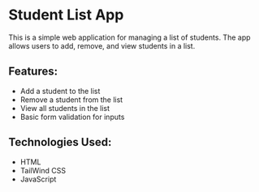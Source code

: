 # Student List App

This is a simple web application for managing a list of students. The app allows users to add, remove, and view students in a list.

## Features:
- Add a student to the list
- Remove a student from the list
- View all students in the list
- Basic form validation for inputs

## Technologies Used:
- HTML
- TailWind CSS
- JavaScript
